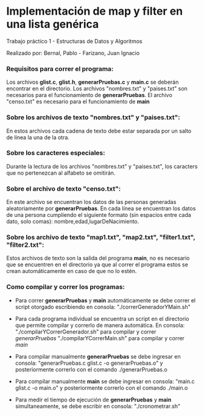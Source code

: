 # Implementación de map y filter en una lista genérica
Trabajo práctico 1 - Estructuras de Datos y Algoritmos

Realizado por:
Bernal, Pablo - Farizano, Juan Ignacio

### Requisitos para correr el programa:

Los archivos **glist.c**, **glist.h**, **generarPruebas.c** y **main.c** se deberán encontrar en
el directorio.
Los archivos "nombres.txt" y "paises.txt" son necesarios para el funcionamiento de **generarPruebas**.
El archivo "censo.txt" es necesario para el funcionamiento de **main**

### Sobre los archivos de texto "nombres.txt" y "paises.txt":
En estos archivos cada cadena de texto debe estar separada por un salto de línea la una de la otra.

### Sobre los caracteres especiales:
Durante la lectura de los archivos "nombres.txt" y "paises.txt", los caracters que no pertenezcan al alfabeto se 
omitirán.

### Sobre el archivo de texto "censo.txt":
En este archivo se encuentran los datos de las personas generadas aleatoriamente por **generarPruebas**.
En cada línea se encuentran los datos de una persona cumpliendo el siguiente formato (sin espacios entre cada dato, solo comas):
nombre,edad,lugarDeNacimiento.

### Sobre los archivo de texto "map1.txt", "map2.txt", "filter1.txt", "filter2.txt":
Estos archivos de texto son la salida del programa **main**, no es necesario que se encuentren en el directorio ya que al correr el programa estos se crean automáticamente en caso de que no lo estén.

### Como compilar y correr los programas:
- Para correr **generarPruebas** y **main** automáticamente se debe correr el script otorgado escribiendo en consola:
"./correrGeneradorYMain.sh"

- Para cada programa individual se encuentra un script en el directorio que permite compilar y correrlo de manera automática.
En consola:
"./compilarYCorrerGenerador.sh" para compilar y correr *generarPruebas*
"./compilarYCorrerMain.sh" para compilar y correr *main*

- Para compilar manualmente **generarPruebas** se debe ingresar en consola:
"generarPruebas.c glist.c -o generarPruebas.o"
y posteriormente correrlo con el comando ./generarPruebas.o

- Para compilar manualmente **main** se debe ingresar en consola:
"main.c glist.c -o main.o"
y posteriormente correrlo con el comando ./main.o

- Para medir el tiempo de ejecución de **generarPruebas** y **main** simultaneamente, se debe escribir en consola:
"./cronometrar.sh"
